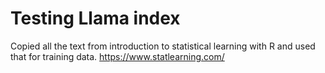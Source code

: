 # Testing Llama index
Copied all the text from introduction to statistical learning with R and used that for training data. 
<https://www.statlearning.com/>

